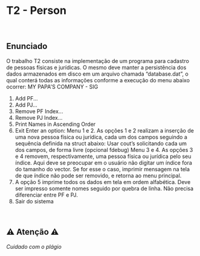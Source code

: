# T2 - Person

<br>

## Enunciado 

O trabalho T2 consiste na implementação de um programa para cadastro de pessoas físicas e jurídicas. O mesmo
deve manter a persistência dos dados armazenados em disco em um arquivo chamada “database.dat”, o qual
conterá todas as informações conforme a execução do menu abaixo ocorrer:
MY PAPA'S COMPANY - SIG
1. Add PF...
2. Add PJ...
3. Remove PF Index...
4. Remove PJ Index...
5. Print Names in Ascending Order
6. Exit
Enter an option:
Menu 1 e 2. As opções 1 e 2 realizam a inserção de uma nova pessoa física ou jurídica, cada um dos campos
seguindo a sequência definida na struct abaixo:
Usar cout’s solicitando cada um dos campos, de forma livre (opcional fdebug)
Menu 3 e 4. As opções 3 e 4 removem, respectivamente, uma pessoa física ou jurídica pelo seu índice. Aqui deve
se preocupar em o usuário não digitar um índice fora do tamanho do vector. Se for esse o caso, imprimir
mensagem na tela de que índice não pode ser removido, e retorna ao menu principal.
5. A opção 5 imprime todos os dados em tela em ordem alfabética. Deve ser impresso somente nomes seguido
por quebra de linha. Não precisa diferenciar entre PF e PJ.
6. Sair do sistema

<br>

## ⚠️ Atenção ⚠️
*Cuidado com o plágio*

<br>